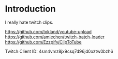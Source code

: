 Introduction
============

I really hate twitch clips.

https://github.com/tokland/youtube-upload
https://github.com/amiechen/twitch-batch-loader
https://github.com/Ezzpify/ClipToTube

Twitch Client ID: 4sm4vmz8jx9csq7d96jd0oztw0bzh6

